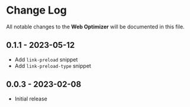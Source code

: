 # Change Log

All notable changes to the **Web Optimizer** will be documented in this file.

## 0.1.1 - 2023-05-12

* Add `link-preload` snippet
* Add `link-preload-type` snippet

## 0.0.3 - 2023-02-08

* Initial release
